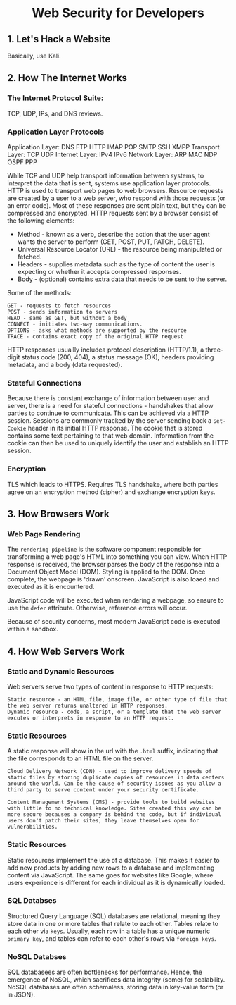 <h1 style="text-align:center"><strong>Web Security for Developers</strong></h1>

## <strong>1. Let's Hack a Website</strong>
Basically, use Kali. 

## <strong>2. How The Internet Works</strong>

### <strong>The Internet Protocol Suite:</strong>
TCP, UDP, IPs, and DNS reviews. 

### <strong>Application Layer Protocols</strong>
Application Layer:      DNS FTP HTTP IMAP POP SMTP SSH XMPP
Transport Layer:        TCP UDP
Internet Layer:         IPv4 IPv6
Network Layer:          ARP MAC NDP OSPF PPP

While TCP and UDP help transport information between systems, to interpret the data that is sent, systems use application layer protocols. HTTP is used to transport web pages to web browsers. Resource requests are created by a user to a web server, who respond with those requests (or an error code). Most of these responses are sent plain text, but they can be compressed and encrypted. HTTP requests sent by a browser consist of the following elements:

* Method - known as a verb, describe the action that the user agent wants the server to perform (GET, POST, PUT, PATCH, DELETE). 
* Universal Resource Locator (URL) - the resource being manipulated or fetched.
* Headers - supplies metadata such as the type of content the user is expecting or whether it accepts compressed responses.
* Body - (optional) contains extra data that needs to be sent to the server.

Some of the methods:

    GET - requests to fetch resources
    POST - sends information to servers
    HEAD - same as GET, but without a body
    CONNECT - initiates two-way communications.
    OPTIONS - asks what methods are supported by the resource
    TRACE - contains exact copy of the original HTTP request

HTTP responses usuallly includea protocol description (HTTP/1.1), a three-digit status code (200, 404), a status message (OK), headers providing metadata, and a body (data requested). 

### <strong>Stateful Connections</strong>
Because there is constant exchange of information between user and server, there is a need for stateful connections - handshakes that allow parties to continue to communicate. This can be achieved via a HTTP session. Sessions are commonly tracked by the server sending back a ```Set-Cookie``` header in its initial HTTP response. The cookie that is stored contains some text pertaining to that web domain. Information from the cookie can then be used to uniquely identify the user and establish an HTTP session. 

### <strong>Encryption</strong>
TLS which leads to HTTPS. Requires TLS handshake, where both parties agree on an encryption method (cipher) and exchange encryption keys.

## <strong>3. How Browsers Work</strong>

### <strong>Web Page Rendering</strong>
The ```rendering pipeline``` is the software component responsible for transforming a web page's HTML into something you can view. When  HTTP response is received, the browser parses the body of the response into a Document Object Model (DOM). Styling is applied to the DOM. Once complete, the webpage is 'drawn' onscreen. JavaScript is also loaed and executed as it is encountered. 

JavaScript code will be executed when rendering a webpage, so ensure to use the ```defer``` attribute. Otherwise, reference errors will occur.

Because of security concerns, most modern JavaScript code is executed within a sandbox. 

## <strong>4. How Web Servers Work</strong>

### <strong>Static and Dynamic Resources</strong>
Web servers serve two types of content in response to HTTP requests:

    Static resource - an HTML file, image file, or other type of file that the web server returns unaltered in HTTP responses. 
    Dynamic resource - code, a script, or a template that the web server excutes or interprets in response to an HTTP request.

### <strong>Static Resources</strong>
A static response will show in the url with the ```.html``` suffix, indicating that the file corresponds to an HTML file on the server. 

    Cloud Delivery Network (CDN) - used to improve delivery speeds of static files by storing duplicate copies of resources in data centers around the world. Can be the cause of security issues as you allow a third party to serve content under your security certificate.

    Content Management Systems (CMS) - provide tools to build websites with little to no technical knowledge. Sites created this way can be more secure becauses a company is behind the code, but if individual users don't patch their sites, they leave themselves open for vulnerabilities.

### <strong>Static Resources</strong>
Static resources implement the use of a database. This makes it easier to add new products by adding new rows to a database and implementing content via JavaScript. The same goes for websites like Google, where users experience is different for each individual as it is dynamically loaded.

### <strong>SQL Databses</strong>
Structured Query Language (SQL) databases are relational, meaning they store data in one or more tables that relate to each other. Tables relate to each other via ```keys```. Usually, each row in a table has a unique numeric ```primary key```, and tables can refer to each other's rows via ```foreign keys```. 

### <strong>NoSQL Databses</strong>
SQL databasees are often bottlenecks for performance. Hence, the emergence of NoSQL, which sacrifices data integrity (some) for scalability. NoSQL databases are often schemaless, storing data in key-value form (or in JSON). 